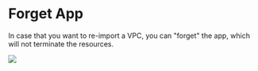 # Forget App

In case that you want to re-import a VPC, you can "forget" the app, which will not terminate the resources.

![](https://raw.githubusercontent.com/VisualOps/book-image/master/ide_app_forget.png)
